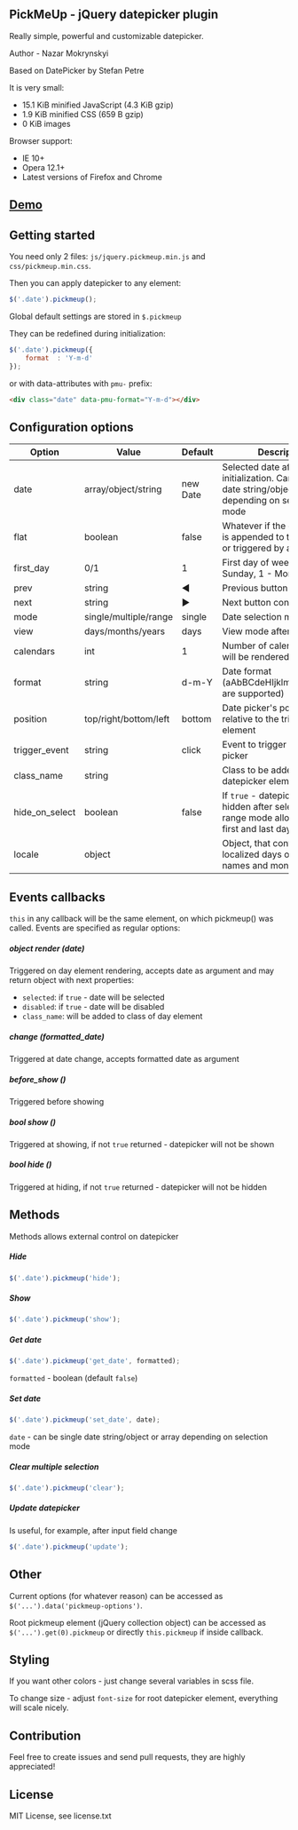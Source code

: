 ## PickMeUp - jQuery datepicker plugin

Really simple, powerful and customizable datepicker.

Author - Nazar Mokrynskyi

Based on DatePicker by Stefan Petre

It is very small:
* 15.1 KiB minified JavaScript (4.3 KiB gzip)
* 1.9 KiB minified CSS (659 B gzip)
* 0 KiB images

Browser support:
* IE 10+
* Opera 12.1+
* Latest versions of Firefox and Chrome

## [Demo](http://nazar-pc.github.io/PickMeUp)

## Getting started
You need only 2 files: `js/jquery.pickmeup.min.js` and `css/pickmeup.min.css`.

Then you can apply datepicker to any element:
```javascript
$('.date').pickmeup();
```
Global default settings are stored in `$.pickmeup`

They can be redefined during initialization:
```javascript
$('.date').pickmeup({
	format	: 'Y-m-d'
});
```

or with data-attributes with `pmu-` prefix:
```html
<div class="date" data-pmu-format="Y-m-d"></div>
```

## Configuration options
| Option          | Value                 | Default  | Description                                                                                                |
|-----------------|-----------------------|----------|------------------------------------------------------------------------------------------------------------|
| date            | array/object/string   | new Date | Selected date after initialization. Can be single date string/object or array depending on selection mode  |
| flat            | boolean               | false    | Whatever if the date picker is appended to the element or triggered by an event                            |
| first_day       | 0/1                   | 1        | First day of week: 0 - Sunday, 1 - Monday                                                                  |
| prev            | string                | &#9664;  | Previous button content                                                                                    |
| next            | string                | &#9654;  | Next button content                                                                                        |
| mode            | single/multiple/range | single   | Date selection mode                                                                                        |
| view            | days/months/years     | days     | View mode after initialization                                                                             |
| calendars       | int                   | 1        | Number of calendars, that will be rendered                                                                 |
| format          | string                | d-m-Y    | Date format (aAbBCdeHIjklmMpPsSuwyY are supported)                                                         |
| position        | top/right/bottom/left | bottom   | Date picker's position relative to the triggered element                                                   |
| trigger_event   | string                | click    | Event to trigger the date picker                                                                           |
| class_name      | string                |          | Class to be added to root datepicker element                                                               |
| hide_on_select  | boolean               | false    | If `true` - datepicker will be hidden after selection (for range mode allows to select first and last days |
| locale          | object                |          | Object, that contains localized days of week names and months                                              |

## Events callbacks
`this` in any callback will be the same element, on which pickmeup() was called.
Events are specified as regular options:

##### object render (date)
Triggered on day element rendering, accepts date as argument and may return object with next properties:
* `selected`: if `true` - date will be selected
* `disabled`: if `true` - date will be disabled
* `class_name`: will be added to class of day element

##### change (formatted_date)
Triggered at date change, accepts formatted date as argument

##### before_show ()
Triggered before showing

##### bool show ()
Triggered at showing, if not `true` returned - datepicker will not be shown

##### bool hide ()
Triggered at hiding, if not `true` returned - datepicker will not be hidden

## Methods
Methods allows external control on datepicker

##### Hide
```javascript
$('.date').pickmeup('hide');
```

##### Show
```javascript
$('.date').pickmeup('show');
```

##### Get date
```javascript
$('.date').pickmeup('get_date', formatted);
```
`formatted` - boolean (default `false`)

##### Set date
```javascript
$('.date').pickmeup('set_date', date);
```
`date` - can be single date string/object or array depending on selection mode

##### Clear multiple selection
```javascript
$('.date').pickmeup('clear');
```

##### Update datepicker
Is useful, for example, after input field change
```javascript
$('.date').pickmeup('update');
```

## Other
Current options (for whatever reason) can be accessed as `$('...').data('pickmeup-options')`.

Root pickmeup element (jQuery collection object) can be accessed as `$('...').get(0).pickmeup` or directly `this.pickmeup` if inside callback.

## Styling
If you want other colors - just change several variables in scss file.

To change size - adjust `font-size` for root datepicker element, everything will scale nicely.

## Contribution
Feel free to create issues and send pull requests, they are highly appreciated!

## License
MIT License, see license.txt